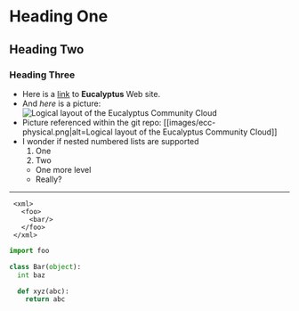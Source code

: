 # Heading One
## Heading Two
### Heading Three
* Here is a [link](http://www.eucalyptus.com/) to **Eucalyptus** Web site.
* And _here_ is a picture: ![Logical layout of the Eucalyptus Community Cloud](http://open.eucalyptus.com/sites/default/files/ecc-physical.png)
* Picture referenced within the git repo:  [[images/ecc-physical.png|alt=Logical layout of the Eucalyptus Community Cloud]]
* I wonder if nested numbered lists are supported
  1. One
  1. Two
    * One more level
    * Really?

***

     <xml>
       <foo>
         <bar/>
       </foo>
     </xml>

```python
import foo

class Bar(object):
  int baz

  def xyz(abc):
    return abc
```
